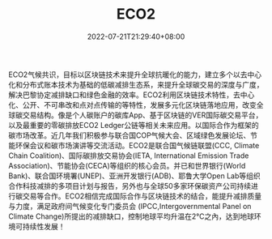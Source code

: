 ﻿---
weight: 
title: "ECO2"
description: "ECO2气候共识，目标以区块链技术来提升全球抗暖化的能力，建立多个以去中心化和分布式账本技术为基础的低碳减排生态系，来提升全球碳交易的深度与广度，解决巴黎协定减排缺口和绿..."
date: 2022-07-21T21:29:40+08:00
lastmod: 2022-07-21T10:55:40+08:00
draft: false
authors: ["Cindy"]
featuredImage: "eco2.jpg"
link: "https://www.eco2.cc/"
tags: ["数字代币","ECO2"]
categories: ["navigation"]
navigation: ["数字代币"]
lightgallery: true
toc: true
pinned: false
recommend: false
recommend1: false
---
ECO2气候共识，目标以区块链技术来提升全球抗暖化的能力，建立多个以去中心化和分布式账本技术为基础的低碳减排生态系，来提升全球碳交易的深度与广度，解决巴黎协定减排缺口和绿色金融的效率。ECO2利用区块链技术特性，去中心化、公开、不可串改和点对点传输的等特性，发展多元化区块链落地应用，改变全球碳交易结构。像是个人碳账户的碳库App、基于区块链的VER国际碳交易平台，以及最重要的零碳排放ECO2 Ledger公链等相关未来应用。以国际合作为框架的碳市场改革。近几年我们积极参与联合国COP气候大会、区域绿色发展论坛、节能环保会议和碳市场演讲等交流活动。ECO2是联合国气候链联盟(CCC, Climate Chain Coalition)、国际碳排放交易协会(IETA, International Emission Trade Association)、节能协会(CECA)等组织的核心会员。并已和世界银行(World Bank)、联合国环境署(UNEP)、亚洲开发银行(ADB)、耶鲁大学Open Lab等组织合作科技减排的多项目计划与报告，另外也与全球50多家环保碳资产公司持续进行碳交易等合作。ECO2相信完成国际合作与区块链技术的结合，能提升减排质量与力度，满足政府间气候变化专门委员会 (IPCC,Intergovernmental Panel on Climate Change)所提出的减排缺口，控制地球平均升温在2℃之內，达到地球环境可持续性发展！
